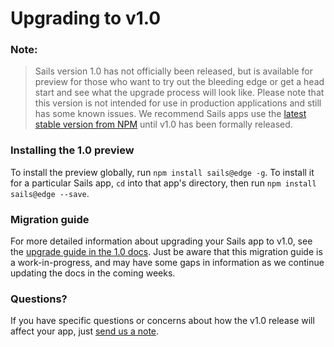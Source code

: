 # Upgrading to v1.0

### Note:
> Sails version 1.0 has not officially been released, but is available for preview for those who want to try out the bleeding edge or get a head start and see what the upgrade process will look like. Please note that this version is not intended for use in production applications and still has some known issues.  We recommend Sails apps use the [latest stable version from NPM](https://www.npmjs.com/package/sails) until v1.0 has been formally released.

### Installing the 1.0 preview

To install the preview globally, run `npm install sails@edge -g`. To install it for a particular Sails app, `cd` into that app's directory, then run `npm install sails@edge --save`.

### Migration guide

For more detailed information about upgrading your Sails app to v1.0, see the [upgrade guide in the 1.0 docs](https://github.com/balderdashy/sails-docs/blob/1.0/upgrading/To1.0.md). Just be aware that this migration guide is a work-in-progress, and may have some gaps in information as we continue updating the docs in the coming weeks.

### Questions?
If you have specific questions or concerns about how the v1.0 release will affect your app, just [send us a note](http://sailsjs.com/contact).

<docmeta name="displayName" value="To v.1.0">
<docmeta name="version" value="1.0.0">
